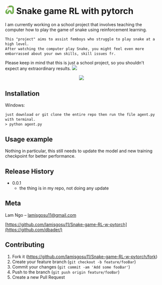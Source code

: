 # <img src="https://raw.githubusercontent.com/lamisgosu11/lamisgosu11/main/github-profile/jammin-snake.gif" width="30"> Snake game RL with pytorch 
I am currently working on a school project that involves teaching the computer how to play the game of snake using reinforcement learning. </br>
```
This "project" aims to assist femboys who struggle to play snake at a high level.
After watching the computer play Snake, you might feel even more embarrassed about your own skills, skill issues fr. 
```
Please keep in mind that this is just a school project, so you shouldn't expect any extraordinary results. <img src="https://media.tenor.com/AinmEhb2-FgAAAAC/skill-issue-emoji.gif" width="30">
<p align="center">
  <img src="https://media4.giphy.com/media/v1.Y2lkPTc5MGI3NjExYnd1OTF4OWlzeG4zbHdnejdxZHp2ajRrZXdpMDFhMnljdW52Y2h4biZlcD12MV9pbnRlcm5hbF9naWZfYnlfaWQmY3Q9Zw/YQ5owPqDcauhVI6pvx/giphy.gif" />
</p>

## Installation

Windows:

```
just download or git clone the entire repo then run the file agent.py with terminal.
> python agent.py
```

## Usage example

Nothing in particular, this still needs to update the model and new training checkpoint for better performance.

## Release History

* 0.0.1
    * the thing is in my repo, not doing any update

## Meta

Lam Ngo – lamisgosu11@gmail.com

[https://github.com/lamisgosu11/Snake-game-RL-w-pytorch](https://github.com/dbader/)

## Contributing

1. Fork it (<https://github.com/lamisgosu11/Snake-game-RL-w-pytorch/fork>)
2. Create your feature branch (`git checkout -b feature/fooBar`)
3. Commit your changes (`git commit -am 'Add some fooBar'`)
4. Push to the branch (`git push origin feature/fooBar`)
5. Create a new Pull Request

<!-- Markdown link & img dfn's -->
[npm-image]: https://img.shields.io/npm/v/datadog-metrics.svg?style=flat-square
[npm-url]: https://npmjs.org/package/datadog-metrics
[npm-downloads]: https://img.shields.io/npm/dm/datadog-metrics.svg?style=flat-square
[travis-image]: https://img.shields.io/travis/dbader/node-datadog-metrics/master.svg?style=flat-square
[travis-url]: https://travis-ci.org/dbader/node-datadog-metrics
[wiki]: https://github.com/yourname/yourproject/wiki
